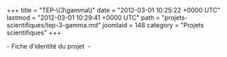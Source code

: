+++
title = "TEP-\\(3\\gamma\\)"
date = "2012-03-01 10:25:22 +0000 UTC"
lastmod = "2012-03-01 10:29:41 +0000 UTC"
path = "projets-scientifiques/tep-3-gamma.md"
joomlaid = 148
category = "Projets scientifiques"
+++
<p>- Fiche d'identité du projet  -</p>